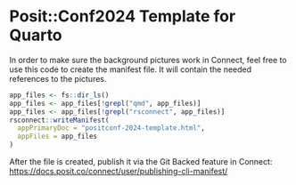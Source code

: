 # Posit::Conf2024 Template for Quarto

In order to make sure the background pictures work in Connect, feel free to use
this code to create the manifest file. It will contain the needed references 
to the pictures.

```r
app_files <- fs::dir_ls()
app_files <- app_files[!grepl("qmd", app_files)]
app_files <- app_files[!grepl("rsconnect", app_files)]
rsconnect::writeManifest(
  appPrimaryDoc = "positconf-2024-template.html",
  appFiles = app_files
)
```

After the file is created, publish it via the Git Backed feature in Connect:
https://docs.posit.co/connect/user/publishing-cli-manifest/

